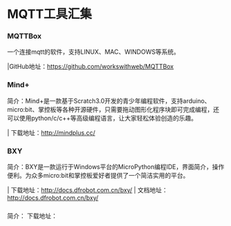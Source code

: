 # MQTT工具汇集

### MQTTBox

一个连接mqtt的软件，支持LINUX、MAC、WINDOWS等系统。

|GitHub地址：https://github.com/workswithweb/MQTTBox


### Mind+

简介：Mind+是一款基于Scratch3.0开发的青少年编程软件，支持arduino、micro:bit、掌控板等各种开源硬件，只需要拖动图形化程序块即可完成编程，还可以使用python/c/c++等高级编程语言，让大家轻松体验创造的乐趣。

| 下载地址：http://mindplus.cc/

### BXY

简介：BXY是一款运行于Windows平台的MicroPython编程IDE，界面简介，操作便利。为众多micro:bit和掌控板爱好者提供了一个简洁实用的平台。

| 下载地址：http://docs.dfrobot.com.cn/bxy/
| 文档地址：http://docs.dfrobot.com.cn/bxy/

### 

简介：
下载地址：

###

